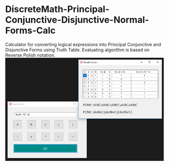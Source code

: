 # DiscreteMath-Principal-Conjunctive-Disjunctive-Normal-Forms-Calc
Calculator for converting logical expressions into Principal Conjunctive and Disjunctive Forms using Truth Table.
Evaluating algorithm is based on Reverse Polish notation.
![Alt text](/screenshot.png?raw=true "Screenshot")
